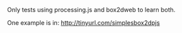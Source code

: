 Only tests using processing.js and box2dweb to learn both.

One example is in: http://tinyurl.com/simplesbox2dpjs